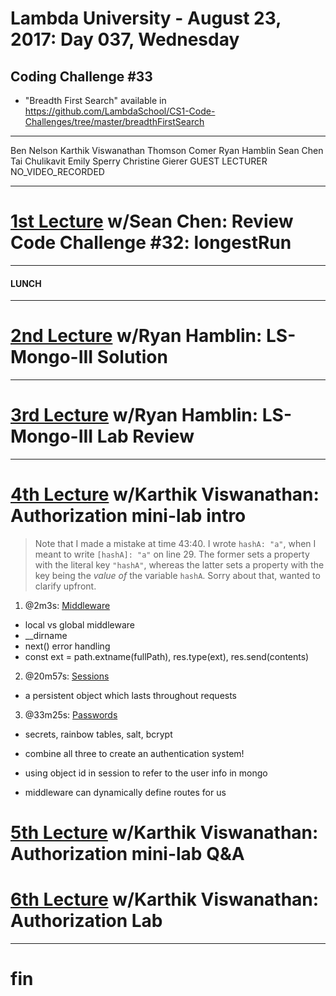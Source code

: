 # Lambda University - August 23, 2017: Day 037, Wednesday
## Coding Challenge #33
- "Breadth First Search" available in https://github.com/LambdaSchool/CS1-Code-Challenges/tree/master/breadthFirstSearch
***
Ben Nelson
Karthik Viswanathan
Thomson Comer
Ryan Hamblin
Sean Chen
Tai Chulikavit
Emily Sperry
Christine Gierer
GUEST LECTURER
NO_VIDEO_RECORDED
***
# [1st Lecture](https://youtu.be/zOhzTE6XtYE) w/Sean Chen: Review Code Challenge #32: longestRun

***
#### LUNCH
***
# [2nd Lecture](VIDEO_RECORDED_NOT_POSTED) w/Ryan Hamblin: LS-Mongo-III Solution
***
# [3rd Lecture](VIDEO_RECORDED_NOT_POSTED) w/Ryan Hamblin: LS-Mongo-III Lab Review
***
# [4th Lecture](https://youtu.be/lcTNZXJVwd4) w/Karthik Viswanathan: Authorization mini-lab intro
> Note that I made a mistake at time 43:40. I wrote `hashA: "a"`, when I meant to write `[hashA]: "a"` on line 29. The former sets a property  with the literal key `"hashA"`, whereas the latter sets a property with the key being the *value of* the variable `hashA`. Sorry about that, wanted to clarify upfront.
1. @2m3s: [Middleware](https://youtu.be/lcTNZXJVwd4?t=2m3s)
  - local vs global middleware
  - __dirname
  - next() error handling
  - const ext = path.extname(fullPath), res.type(ext), res.send(contents)
2. @20m57s: [Sessions](https://youtu.be/lcTNZXJVwd4?t=20m57s)
  - a persistent object which lasts throughout requests
3. @33m25s: [Passwords](https://youtu.be/lcTNZXJVwd4?t=33m25s)
  - secrets, rainbow tables, salt, bcrypt

- combine all three to create an authentication system!
- using object id in session to refer to the user info in mongo
- middleware can dynamically define routes for us

# [5th Lecture](VIDEO_RECORDED_NOT_POSTED) w/Karthik Viswanathan: Authorization mini-lab Q&A
# [6th Lecture](VIDEO_RECORDED_NOT_POSTED) w/Karthik Viswanathan: Authorization Lab
***
# fin
